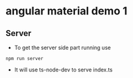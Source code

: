 # angular material demo 1

## Server
+ To get the server side part running use
```
npm run server
```
+ It will use ts-node-dev to serve index.ts
